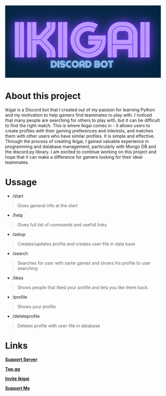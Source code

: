 ![alt text](https://github.com/YasushikoX/Ikigai/blob/main/Other/IkiGai(1)%20(1).png)

# About this project

Ikigai is a Discord bot that I created out of my passion for learning Python and my motivation to help gamers find teammates to play with. I noticed that many people are searching for others to play with, but it can be difficult to find the right match. This is where Ikigai comes in - it allows users to create profiles with their gaming preferences and interests, and matches them with other users who have similar profiles. It is simple and effective. Through the process of creating Ikigai, I gained valuable experience in programming and database management, particularly with Mongo DB and the discord.py library. I am excited to continue working on this project and hope that it can make a difference for gamers looking for their ideal teammates.

# Ussage

- /start
> Gives general info at the start

- /help
> Gives full list of commands and usefull links

- /setup
> Creates/updates profile and creates user-file in data base

- /search
> Searches for user with same games and shows his profile to user searching

- /likes
> Shows people that liked your profile and lets you like them back.

- /profile
> Shows your profile

- /deleteprofile
> Deletes profile with user-file in database

# Links

[**Support Server**](https://discord.gg/hnCQAfJS)

[**Top.gg**](https://top.gg/bot/1016513838486655026)

[**Invite Ikigai**](https://discord.com/api/oauth2/authorize?client_id=1016513838486655026&permissions=2048&scope=bot)

[**Support Me**](https://www.buymeacoffee.com/yasushiko)
